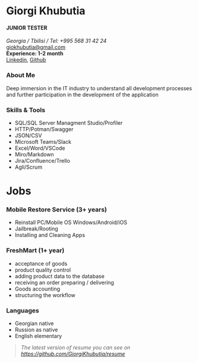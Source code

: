 # Giorgi Khubutia
####  JUNIOR TESTER

*Georgia / Tbilisi / Tel: +995 568 31 42 24* <br/>
[giokhubutia@gmail.com](mailto:giokhubutia@gmail.com)<br/> 
**Experience: 1-2 month** <br/>
[Linkedin](linkedin.com/in/gio-khubutia-9718b3187), [Github](https://github.com/GiorgiKhubutia)

### About Me <br/>
Deep immersion in the IT industry to understand all development processes and further participation in the development of the application

### Skills & Tools
- SQL/SQL Server Managment Studio/Profiler
- HTTP/Potman/Swagger
- JSON/CSV
- Microsoft Teams/Slack
- Excel/Word/VSCode
- Miro/Markdown
- Jira/Confluence/Trello
- Agli/Scrum 

# Jobs

### Mobile Restore Service (3+ years)
- Reinstall PC/Mobile OS Windows/Android/iOS 
- Jailbreak/Rooting
- Installing and Cleaning Apps

### FreshMart (1+ year)
- acceptance of goods 
- product quality control
- adding product data to the database
- receiving an order preparing / delivering
- Goods accounting
- structuring the workflow

      
### Languages
- Georgian native
- Russion as native
- English elementary

      

> *The latest version of resume you can see on https://github.com/GiorgiKhubutia/resume*
      


